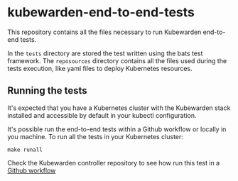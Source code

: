 # kubewarden-end-to-end-tests

This repository contains all the files necessary to run Kubewarden
end-to-end tests.

In the `tests` directory are stored the test written using the bats test framework.
The `reposources` directory contains all the files used during the tests execution,
like yaml files to deploy Kubernetes resources.

## Running the tests

It's expected that you have a Kubernetes cluster with the Kubewarden stack
installed and accessible by default in your kubectl configuration.

It's possible run the end-to-end tests within a Github workflow or locally in
you machine. To run all the tests in your Kubernetes cluster:

```console
make runall
```

Check the Kubewarden controller repository to see how run this test in a [Github
workflow](https://github.com/kubewarden/kubewarden-controller/blob/main/.github/workflows/e2e-tests.yml)
